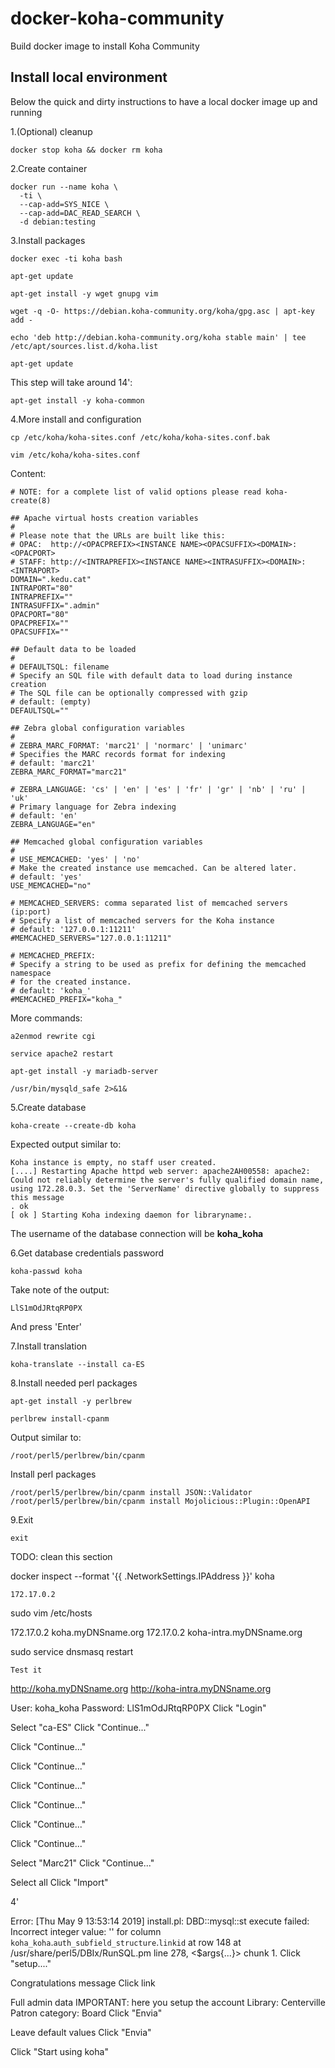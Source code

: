# docker-koha-community

Build docker image to install Koha Community

## Install local environment

Below the quick and dirty instructions to have a local docker image up and running

1.(Optional) cleanup

```
docker stop koha && docker rm koha
```

2.Create container

```
docker run --name koha \
  -ti \
  --cap-add=SYS_NICE \
  --cap-add=DAC_READ_SEARCH \
  -d debian:testing
```

3.Install packages

```
docker exec -ti koha bash

apt-get update

apt-get install -y wget gnupg vim

wget -q -O- https://debian.koha-community.org/koha/gpg.asc | apt-key add -

echo 'deb http://debian.koha-community.org/koha stable main' | tee /etc/apt/sources.list.d/koha.list

apt-get update
```

This step will take around 14':

```
apt-get install -y koha-common
```

4.More install and configuration

```
cp /etc/koha/koha-sites.conf /etc/koha/koha-sites.conf.bak

vim /etc/koha/koha-sites.conf
```

Content:

```
# NOTE: for a complete list of valid options please read koha-create(8)

## Apache virtual hosts creation variables
#
# Please note that the URLs are built like this:
# OPAC:  http://<OPACPREFIX><INSTANCE NAME><OPACSUFFIX><DOMAIN>:<OPACPORT>
# STAFF: http://<INTRAPREFIX><INSTANCE NAME><INTRASUFFIX><DOMAIN>:<INTRAPORT>
DOMAIN=".kedu.cat"
INTRAPORT="80"
INTRAPREFIX=""
INTRASUFFIX=".admin"
OPACPORT="80"
OPACPREFIX=""
OPACSUFFIX=""

## Default data to be loaded
#
# DEFAULTSQL: filename
# Specify an SQL file with default data to load during instance creation
# The SQL file can be optionally compressed with gzip
# default: (empty)
DEFAULTSQL=""

## Zebra global configuration variables
#
# ZEBRA_MARC_FORMAT: 'marc21' | 'normarc' | 'unimarc'
# Specifies the MARC records format for indexing
# default: 'marc21'
ZEBRA_MARC_FORMAT="marc21"

# ZEBRA_LANGUAGE: 'cs' | 'en' | 'es' | 'fr' | 'gr' | 'nb' | 'ru' | 'uk'
# Primary language for Zebra indexing
# default: 'en'
ZEBRA_LANGUAGE="en"

## Memcached global configuration variables
#
# USE_MEMCACHED: 'yes' | 'no'
# Make the created instance use memcached. Can be altered later.
# default: 'yes'
USE_MEMCACHED="no"

# MEMCACHED_SERVERS: comma separated list of memcached servers (ip:port)
# Specify a list of memcached servers for the Koha instance
# default: '127.0.0.1:11211'
#MEMCACHED_SERVERS="127.0.0.1:11211"

# MEMCACHED_PREFIX:
# Specify a string to be used as prefix for defining the memcached namespace
# for the created instance.
# default: 'koha_'
#MEMCACHED_PREFIX="koha_"
```

More commands:

```
a2enmod rewrite cgi

service apache2 restart

apt-get install -y mariadb-server

/usr/bin/mysqld_safe 2>&1&
```

5.Create database

```
koha-create --create-db koha
```

Expected output similar to:

```
Koha instance is empty, no staff user created.
[....] Restarting Apache httpd web server: apache2AH00558: apache2: Could not reliably determine the server's fully qualified domain name, using 172.28.0.3. Set the 'ServerName' directive globally to suppress this message
. ok 
[ ok ] Starting Koha indexing daemon for libraryname:.
```

The username of the database connection will be **koha_koha**

6.Get database credentials password

```
koha-passwd koha
```

Take note of the output:

```
LlS1mOdJRtqRP0PX
```

And press 'Enter'

7.Install translation

```
koha-translate --install ca-ES
```

8.Install needed perl packages

```
apt-get install -y perlbrew

perlbrew install-cpanm
```

Output similar to:

```
/root/perl5/perlbrew/bin/cpanm
```

Install perl packages

```
/root/perl5/perlbrew/bin/cpanm install JSON::Validator
/root/perl5/perlbrew/bin/cpanm install Mojolicious::Plugin::OpenAPI
```

9.Exit

```
exit
```

TODO: clean this section

docker inspect --format '{{ .NetworkSettings.IPAddress }}' koha

	172.17.0.2

sudo vim /etc/hosts

172.17.0.2      koha.myDNSname.org
172.17.0.2      koha-intra.myDNSname.org

sudo service dnsmasq restart

	Test it

http://koha.myDNSname.org
http://koha-intra.myDNSname.org


User: koha_koha
Password: LlS1mOdJRtqRP0PX
Click "Login"

Select "ca-ES"
Click "Continue..."

Click "Continue..."

Click "Continue..."

Click "Continue..."

Click "Continue..."

Click "Continue..."

Click "Continue..."

Select "Marc21"
Click "Continue..."

Select all
Click "Import"

4'

Error:
[Thu May 9 13:53:14 2019] install.pl: DBD::mysql::st execute failed: Incorrect integer value: '' for column `koha_koha`.`auth_subfield_structure`.`linkid` at row 148 at /usr/share/perl5/DBIx/RunSQL.pm line 278, <$args{...}> chunk 1. 
Click "setup...."

Congratulations message
Click link

Full admin data
IMPORTANT: here you setup the account
Library: Centerville
Patron category: Board
Click "Envia"

Leave default values
Click "Envia"

Click "Start using koha"







